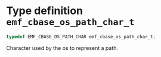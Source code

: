 # Type definition `emf_cbase_os_path_char_t`

```c
typedef EMF_CBASE_OS_PATH_CHAR emf_cbase_os_path_char_t;
```

Character used by the os to represent a path.
